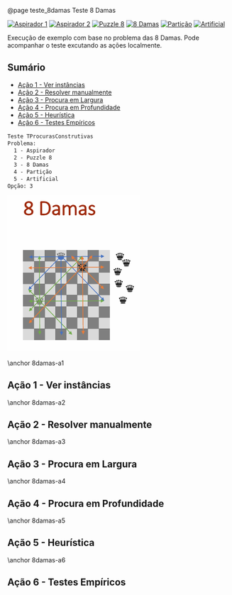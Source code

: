 @page teste_8damas Teste 8 Damas

[![Aspirador 1](https://img.shields.io/badge/Aspirador-1-lightgray)](teste_aspirador1.html)
[![Aspirador 2](https://img.shields.io/badge/Aspirador-2-lightgray)](teste_aspirador2.html)
[![Puzzle 8](https://img.shields.io/badge/Puzzle-8-lightgray)](teste_puzzle8.html)
[![8 Damas](https://img.shields.io/badge/8-Damas-lightgray)](teste_8damas.html)
[![Partição](https://img.shields.io/badge/Partição-lightgray)](teste_particao.html)
[![Artificial](https://img.shields.io/badge/Artificial-lightgray)](teste_artificial.html)

Execução de exemplo com base no problema das 8 Damas. Pode acompanhar o teste excutando as ações localmente.

## Sumário

- [Ação 1 - Ver instâncias](#8damas-a1)
- [Ação 2 - Resolver manualmente](#8damas-a2)
- [Ação 3 - Procura em Largura](#8damas-a3)
- [Ação 4 - Procura em Profundidade](#8damas-a4)
- [Ação 5 - Heurística](#8damas-a5)
- [Ação 6 - Testes Empíricos](#8damas-a6)


```entrada
Teste TProcurasConstrutivas
Problema:
  1 - Aspirador
  2 - Puzzle 8
  3 - 8 Damas
  4 - Partição
  5 - Artificial
Opção: 3
```

![8 Damas - colocar 8 damas no tabuleiro sem que se ataquem mutuamente](docs/images/8damas.png)


\anchor 8damas-a1
## Ação 1 - Ver instâncias

\anchor 8damas-a2
## Ação 2 - Resolver manualmente

\anchor 8damas-a3
## Ação 3 - Procura em Largura

\anchor 8damas-a4
## Ação 4 - Procura em Profundidade

\anchor 8damas-a5
## Ação 5 - Heurística

\anchor 8damas-a6
## Ação 6 - Testes Empíricos
